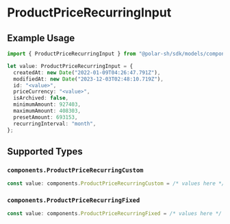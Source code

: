 # ProductPriceRecurringInput

## Example Usage

```typescript
import { ProductPriceRecurringInput } from "@polar-sh/sdk/models/components";

let value: ProductPriceRecurringInput = {
  createdAt: new Date("2022-01-09T04:26:47.791Z"),
  modifiedAt: new Date("2023-12-03T02:48:10.719Z"),
  id: "<value>",
  priceCurrency: "<value>",
  isArchived: false,
  minimumAmount: 927403,
  maximumAmount: 408303,
  presetAmount: 693153,
  recurringInterval: "month",
};
```

## Supported Types

### `components.ProductPriceRecurringCustom`

```typescript
const value: components.ProductPriceRecurringCustom = /* values here */
```

### `components.ProductPriceRecurringFixed`

```typescript
const value: components.ProductPriceRecurringFixed = /* values here */
```

